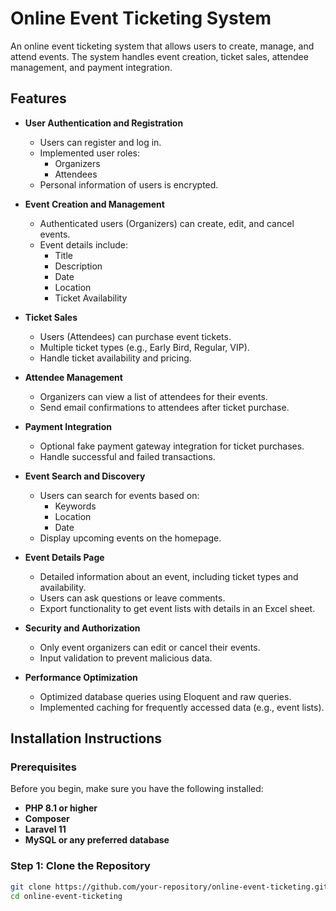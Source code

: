 # Online Event Ticketing System

An online event ticketing system that allows users to create, manage, and attend events. The system handles event creation, ticket sales, attendee management, and payment integration.

## Features

- **User Authentication and Registration**
  - Users can register and log in.
  - Implemented user roles: 
    - Organizers
    - Attendees
  - Personal information of users is encrypted.
  
- **Event Creation and Management**
  - Authenticated users (Organizers) can create, edit, and cancel events.
  - Event details include:
    - Title
    - Description
    - Date
    - Location
    - Ticket Availability
  
- **Ticket Sales**
  - Users (Attendees) can purchase event tickets.
  - Multiple ticket types (e.g., Early Bird, Regular, VIP).
  - Handle ticket availability and pricing.
  
- **Attendee Management**
  - Organizers can view a list of attendees for their events.
  - Send email confirmations to attendees after ticket purchase.
  
- **Payment Integration**
  - Optional fake payment gateway integration for ticket purchases.
  - Handle successful and failed transactions.
  
- **Event Search and Discovery**
  - Users can search for events based on:
    - Keywords
    - Location
    - Date
  - Display upcoming events on the homepage.
  
- **Event Details Page**
  - Detailed information about an event, including ticket types and availability.
  - Users can ask questions or leave comments.
  - Export functionality to get event lists with details in an Excel sheet.
  
- **Security and Authorization**
  - Only event organizers can edit or cancel their events.
  - Input validation to prevent malicious data.
  
- **Performance Optimization**
  - Optimized database queries using Eloquent and raw queries.
  - Implemented caching for frequently accessed data (e.g., event lists).

## Installation Instructions

### Prerequisites
Before you begin, make sure you have the following installed:
- **PHP 8.1 or higher**
- **Composer**
- **Laravel 11**
- **MySQL or any preferred database**

### Step 1: Clone the Repository
```bash
git clone https://github.com/your-repository/online-event-ticketing.git
cd online-event-ticketing
